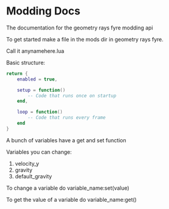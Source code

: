 # Modding Docs
The documentation for the geometry rays fyre modding api

To get started make a file in the mods dir in geometry rays fyre.

Call it anynamehere.lua

Basic structure:

```lua
return {
    enabled = true,

    setup = function()
        -- Code that runs once on startup
    end,

    loop = function()
        -- Code that runs every frame
    end
}
```

A bunch of variables have a get and set function

Variables you can change:

1. velocity_y
2. gravity
3. default_gravity

To change a variable do variable_name:set(value)

To get the value of a variable do variable_name:get()
